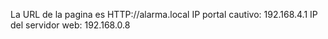 La URL de la pagina es HTTP://alarma.local
IP portal cautivo: 192.168.4.1
IP del servidor web: 192.168.0.8
